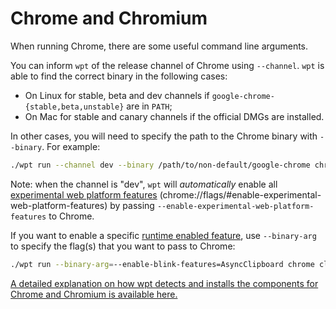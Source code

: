 # Chrome and Chromium

When running Chrome, there are some useful command line arguments.

You can inform `wpt` of the release channel of Chrome using `--channel`.
`wpt` is able to find the correct binary in the following cases:
* On Linux for stable, beta and dev channels if
  `google-chrome-{stable,beta,unstable}` are in `PATH`;
* On Mac for stable and canary channels if the official DMGs are installed.

In other cases, you will need to specify the path to the Chrome binary with
`--binary`. For example:

```bash
./wpt run --channel dev --binary /path/to/non-default/google-chrome chrome
```

Note: when the channel is "dev", `wpt` will *automatically* enable all
[experimental web platform features][1]
(chrome://flags/#enable-experimental-web-platform-features) by passing
`--enable-experimental-web-platform-features` to Chrome.

If you want to enable a specific [runtime enabled feature][1], use
`--binary-arg` to specify the flag(s) that you want to pass to Chrome:

```bash
./wpt run --binary-arg=--enable-blink-features=AsyncClipboard chrome clipboard-apis/
```

[A detailed explanation on how wpt detects and installs the components for
Chrome and Chromium is available here.](running-tests/chrome-chromium-installation-detection.html)

[1]: https://chromium.googlesource.com/chromium/src/+/main/third_party/blink/renderer/platform/RuntimeEnabledFeatures.md
